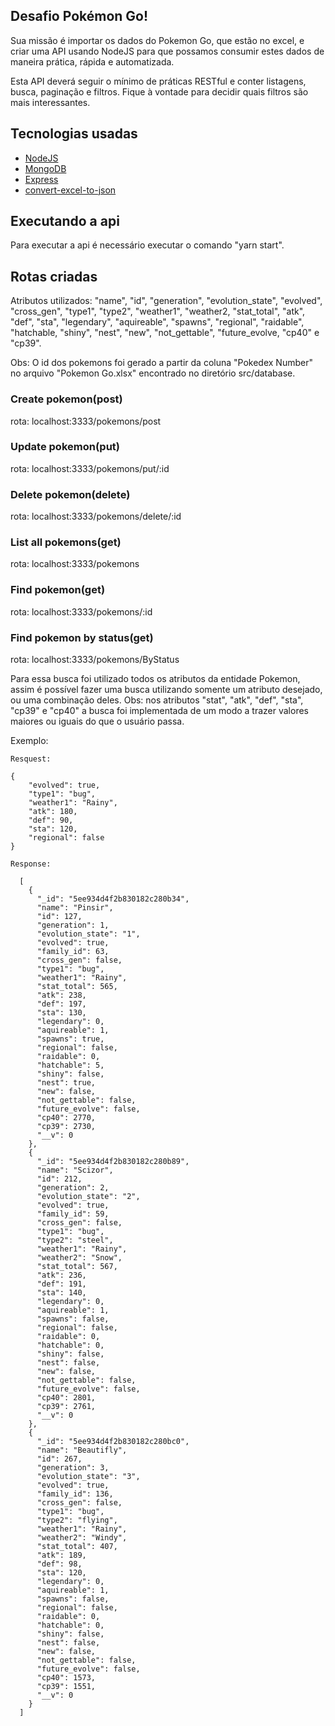 ## Desafio Pokémon Go!

Sua missão é importar os dados do Pokemon Go, que estão no excel, e criar uma API usando NodeJS para que possamos consumir estes dados de maneira prática, rápida e automatizada.

Esta API deverá seguir o mínimo de práticas RESTful e conter listagens, busca, paginação e filtros. Fique à vontade para decidir quais filtros são mais interessantes.

## Tecnologias usadas

- <a href="https://nodejs.org/en/about/">NodeJS</a>
- <a href="https://www.mongodb.com/">MongoDB</a>
- <a href="https://expressjs.com/">Express</a>
- <a href="https://www.npmjs.com/package/convert-excel-to-json">convert-excel-to-json</a>

## Executando a api

Para executar a api é necessário executar o comando "yarn start".

## Rotas criadas

Atributos utilizados: "name", "id", "generation", "evolution_state", "evolved", "cross_gen", "type1", "type2", "weather1", "weather2, "stat_total", "atk", "def", "sta", "legendary", "aquireable", "spawns", "regional", "raidable", "hatchable, "shiny", "nest", "new", "not_gettable", "future_evolve, "cp40" e "cp39".

Obs: O id dos pokemons foi gerado a partir da coluna "Pokedex Number" no arquivo "Pokemon Go.xlsx" encontrado no diretório src/database.

### Create pokemon(post)
  rota: localhost:3333/pokemons/post

### Update pokemon(put)
  rota: localhost:3333/pokemons/put/:id

### Delete pokemon(delete)
  rota: localhost:3333/pokemons/delete/:id

### List all pokemons(get)
  rota: localhost:3333/pokemons

### Find pokemon(get)
  rota: localhost:3333/pokemons/:id

### Find pokemon by status(get)
  rota: localhost:3333/pokemons/ByStatus

  Para essa busca foi utilizado todos os atributos da entidade Pokemon, assim é possível fazer uma busca utilizando somente um atributo desejado, ou uma combinação deles.
  Obs: nos atributos "stat", "atk", "def", "sta", "cp39" e "cp40" a busca foi implementada de um modo a trazer valores maiores ou iguais do que o usuário passa.

  Exemplo:

    Resquest:

    {
	    "evolved": true,
	    "type1": "bug",
	    "weather1": "Rainy",
	    "atk": 180,
	    "def": 90,
	    "sta": 120,
	    "regional": false
    }

    Response:

      [
        {
          "_id": "5ee934d4f2b830182c280b34",
          "name": "Pinsir",
          "id": 127,
          "generation": 1,
          "evolution_state": "1",
          "evolved": true,
          "family_id": 63,
          "cross_gen": false,
          "type1": "bug",
          "weather1": "Rainy",
          "stat_total": 565,
          "atk": 238,
          "def": 197,
          "sta": 130,
          "legendary": 0,
          "aquireable": 1,
          "spawns": true,
          "regional": false,
          "raidable": 0,
          "hatchable": 5,
          "shiny": false,
          "nest": true,
          "new": false,
          "not_gettable": false,
          "future_evolve": false,
          "cp40": 2770,
          "cp39": 2730,
          "__v": 0
        },
        {
          "_id": "5ee934d4f2b830182c280b89",
          "name": "Scizor",
          "id": 212,
          "generation": 2,
          "evolution_state": "2",
          "evolved": true,
          "family_id": 59,
          "cross_gen": false,
          "type1": "bug",
          "type2": "steel",
          "weather1": "Rainy",
          "weather2": "Snow",
          "stat_total": 567,
          "atk": 236,
          "def": 191,
          "sta": 140,
          "legendary": 0,
          "aquireable": 1,
          "spawns": false,
          "regional": false,
          "raidable": 0,
          "hatchable": 0,
          "shiny": false,
          "nest": false,
          "new": false,
          "not_gettable": false,
          "future_evolve": false,
          "cp40": 2801,
          "cp39": 2761,
          "__v": 0
        },
        {
          "_id": "5ee934d4f2b830182c280bc0",
          "name": "Beautifly",
          "id": 267,
          "generation": 3,
          "evolution_state": "3",
          "evolved": true,
          "family_id": 136,
          "cross_gen": false,
          "type1": "bug",
          "type2": "flying",
          "weather1": "Rainy",
          "weather2": "Windy",
          "stat_total": 407,
          "atk": 189,
          "def": 98,
          "sta": 120,
          "legendary": 0,
          "aquireable": 1,
          "spawns": false,
          "regional": false,
          "raidable": 0,
          "hatchable": 0,
          "shiny": false,
          "nest": false,
          "new": false,
          "not_gettable": false,
          "future_evolve": false,
          "cp40": 1573,
          "cp39": 1551,
          "__v": 0
        }
      ]

